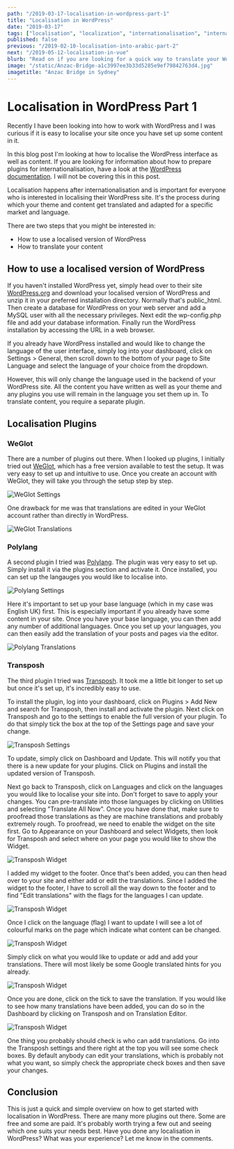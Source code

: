 ```yaml
---
path: "/2019-03-17-localisation-in-wordpress-part-1"
title: "Localisation in WordPress"
date: "2019-03-17"
tags: ["localisation", "localization", "internationalisation", "internationalization", "translation", "globalisation", "globalization", "challenges", "WordPress", "transposh", "plugin"]
published: false
previous: "/2019-02-10-localisation-into-arabic-part-2"
next: "/2019-05-12-localisation-in-vue"
blurb: "Read on if you are looking for a quick way to translate your WordPress page into another language."
image: "/static/Anzac-Bridge-a1c3997ee3b33d5285e9ef79842763d4.jpg"
imagetitle: "Anzac Bridge in Sydney"
---
```


# Localisation in WordPress Part 1

Recently I have been looking into how to work with WordPress and I was curious if it is easy to localise your site once you have set up some content in it.

In this blog post I'm looking at how to localise the WordPress interface as well as content. If you are looking for information about how to prepare plugins for internationalisation, have a look at the [WordPress documentation](https://codex.WordPress.org/I18n_for_WordPress_Developers "WordPress documenation"). I will not be covering this in this post.

Localisation happens after internationalisation and is important for everyone who is interested in localising their WordPress site. It's the process during which your theme and content get translated and adapted for a specific market and language.

There are two steps that you might be interested in:

* How to use a localised version of WordPress
* How to translate your content

## How to use a localised version of WordPress

If you haven't installed WordPress yet, simply head over to their site [WordPress.org](https://WordPress.org/ "WordPress.org") and download your localised version of WordPress and unzip it in your preferred installation directory. Normally that's public_html. Then create a database for WordPress on your web server and add a MySQL user with all the necessary privileges. Next edit the wp-config.php file and add your database information. Finally run the WordPress installation by accessing the URL in a web browser.

If you already have WordPress installed and would like to change the language of the user interface, simply log into your dashboard, click on Settings > General, then scroll down to the bottom of your page to Site Language and select the language of your choice from the dropdown.

However, this will only change the language used in the backend of your WordPress site. All the content you have written as well as your theme and any plugins you use will remain in the language you set them up in. To translate content, you require a separate plugin.

## Localisation Plugins

### WeGlot

There are a number of plugins out there. When I looked up plugins, I initially tried out [WeGlot](https://weglot.com/ "WeGlot"), which has a free version available to test the setup. It was very easy to set up and intuitive to use. Once you create an account with WeGlot, they will take you through the setup step by step.

![WeGlot Settings](/static/WeGlot-617c87ced45818c97ecb24716440f5bb.jpg)

One drawback for me was that translations are edited in your WeGlot account rather than directly in WordPress.

![WeGlot Translations](/static/WeGlot1-6354df4218b1cc94d367684e6140a1eb.jpg)

### Polylang

A second plugin I tried was [Polylang](https://en-au.wordpress.org/plugins/polylang/ "Polylang"). The plugin was very easy to set up. Simply install it via the plugins section and activate it. Once installed, you can set up the langauges you would like to localise into.

![Polylang Settings](/static/Polylang-5eaaae877e55100c07bf17ca6caaf24a.jpg)

Here it's important to set up your base language (which in my case was English UK) first. This is especially important if you already have some content in your site. Once you have your base language, you can then add any number of additional languages. Once you set up your languages, you can then easily add the translation of your posts and pages via the editor.

![Polylang Translations](/static/Polylang1-285c7afd3978d1326c3a21bce208e0ea.jpg)

### Transposh

The third plugin I tried was [Transposh](http://transposh.org/ "Transposh"). It took me a little bit longer to set up but once it's set up, it's incredibly easy to use.

To install the plugin, log into your dashboard, click on Plugins > Add New and search for Transposh, then install and activate the plugin. Next click on Transposh and go to the settings to enable the full version of your plugin. To do that simply tick the box at the top of the Settings page and save your change.

![Transposh Settings](/static/transposh1-36ccc23e7a096e5d7caa139a7da5e148.jpg)

To update, simply click on Dashboard and Update. This will notify you that there is a new update for your plugins. Click on Plugins and install the updated version of Transposh.

Next go back to Transposh, click on Languages and click on the languages you would like to localise your site into. Don't forget to save to apply your changes. You can pre-translate into those languages by clicking on Utilities and selecting "Translate All Now". Once you have done that, make sure to proofread those translations as they are machine translations and probably extremely rough. To proofread, we need to enable the widget on the site first. Go to Appearance on your Dashboard and select Widgets, then look for Transposh and select where on your page you would like to show the Widget.

![Transposh Widget](/static/transposh2-f59b22b96aa8665cf8b93e8c767bfe96.jpg)

I added my widget to the footer. Once that's been added, you can then head over to your site and either add or edit the translations. Since I added the widget to the footer, I have to scroll all the way down to the footer and to find "Edit translations" with the flags for the languages I can update.

![Transposh Widget](/static/transposh3-992cd681555b43e226e9cdbee0e25da9.jpg)

Once I click on the language (flag) I want to update I will see a lot of colourful marks on the page which indicate what content can be changed.

![Transposh Widget](/static/transposh4-1339269c47accfefd70d2f573c3176d9.jpg)

Simply click on what you would like to update or add and add your translations. There will most likely be some Google translated hints for you already.

![Transposh Widget](/static/transposh5-886e4c8653a4f644c741a55e44bb12a2.jpg)

Once you are done, click on the tick to save the translation. If you would like to see how many translations have been added, you can do so in the Dashboard by clicking on Transposh and on Translation Editor.

![Transposh Widget](/static/transposh6-19a014835a6d336192931e73959b38d9.jpg)

One thing you probably should check is who can add translations. Go into the Transposh settings and there right at the top you will see some check boxes. By default anybody can edit your translations, which is probably not what you want, so simply check the appropriate check boxes and then save your changes.

## Conclusion

This is just a quick and simple overview on how to get started with localisation in WordPress. There are many more plugins out there. Some are free and some are paid. It's probably worth trying a few out and seeing which one suits your needs best. Have you done any localisation in WordPress? What was your experience? Let me know in the comments.